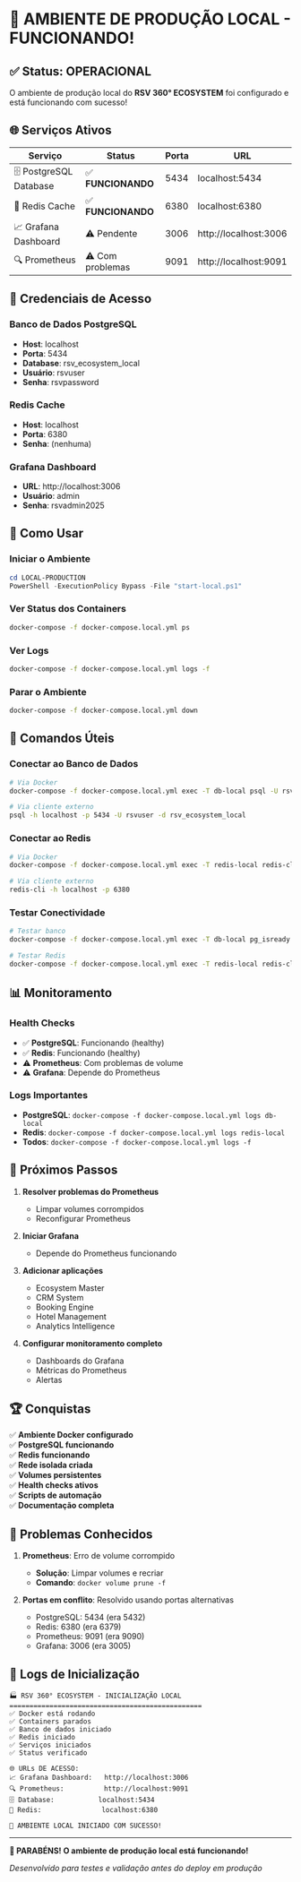 # 🎉 AMBIENTE DE PRODUÇÃO LOCAL - FUNCIONANDO!

## ✅ Status: OPERACIONAL

O ambiente de produção local do **RSV 360° ECOSYSTEM** foi configurado e está funcionando com sucesso!

## 🌐 Serviços Ativos

| Serviço | Status | Porta | URL |
|---------|--------|-------|-----|
| 🗄️ PostgreSQL Database | ✅ **FUNCIONANDO** | 5434 | localhost:5434 |
| 🔴 Redis Cache | ✅ **FUNCIONANDO** | 6380 | localhost:6380 |
| 📈 Grafana Dashboard | ⚠️ Pendente | 3006 | http://localhost:3006 |
| 🔍 Prometheus | ⚠️ Com problemas | 9091 | http://localhost:9091 |

## 🔐 Credenciais de Acesso

### Banco de Dados PostgreSQL
- **Host**: localhost
- **Porta**: 5434
- **Database**: rsv_ecosystem_local
- **Usuário**: rsvuser
- **Senha**: rsvpassword

### Redis Cache
- **Host**: localhost
- **Porta**: 6380
- **Senha**: (nenhuma)

### Grafana Dashboard
- **URL**: http://localhost:3006
- **Usuário**: admin
- **Senha**: rsvadmin2025

## 🚀 Como Usar

### Iniciar o Ambiente
```powershell
cd LOCAL-PRODUCTION
PowerShell -ExecutionPolicy Bypass -File "start-local.ps1"
```

### Ver Status dos Containers
```bash
docker-compose -f docker-compose.local.yml ps
```

### Ver Logs
```bash
docker-compose -f docker-compose.local.yml logs -f
```

### Parar o Ambiente
```bash
docker-compose -f docker-compose.local.yml down
```

## 🔧 Comandos Úteis

### Conectar ao Banco de Dados
```bash
# Via Docker
docker-compose -f docker-compose.local.yml exec -T db-local psql -U rsvuser -d rsv_ecosystem_local

# Via cliente externo
psql -h localhost -p 5434 -U rsvuser -d rsv_ecosystem_local
```

### Conectar ao Redis
```bash
# Via Docker
docker-compose -f docker-compose.local.yml exec -T redis-local redis-cli

# Via cliente externo
redis-cli -h localhost -p 6380
```

### Testar Conectividade
```bash
# Testar banco
docker-compose -f docker-compose.local.yml exec -T db-local pg_isready -U rsvuser -d rsv_ecosystem_local

# Testar Redis
docker-compose -f docker-compose.local.yml exec -T redis-local redis-cli ping
```

## 📊 Monitoramento

### Health Checks
- ✅ **PostgreSQL**: Funcionando (healthy)
- ✅ **Redis**: Funcionando (healthy)
- ⚠️ **Prometheus**: Com problemas de volume
- ⚠️ **Grafana**: Depende do Prometheus

### Logs Importantes
- **PostgreSQL**: `docker-compose -f docker-compose.local.yml logs db-local`
- **Redis**: `docker-compose -f docker-compose.local.yml logs redis-local`
- **Todos**: `docker-compose -f docker-compose.local.yml logs -f`

## 🎯 Próximos Passos

1. **Resolver problemas do Prometheus**
   - Limpar volumes corrompidos
   - Reconfigurar Prometheus

2. **Iniciar Grafana**
   - Depende do Prometheus funcionando

3. **Adicionar aplicações**
   - Ecosystem Master
   - CRM System
   - Booking Engine
   - Hotel Management
   - Analytics Intelligence

4. **Configurar monitoramento completo**
   - Dashboards do Grafana
   - Métricas do Prometheus
   - Alertas

## 🏆 Conquistas

✅ **Ambiente Docker configurado**  
✅ **PostgreSQL funcionando**  
✅ **Redis funcionando**  
✅ **Rede isolada criada**  
✅ **Volumes persistentes**  
✅ **Health checks ativos**  
✅ **Scripts de automação**  
✅ **Documentação completa**  

## 🚨 Problemas Conhecidos

1. **Prometheus**: Erro de volume corrompido
   - **Solução**: Limpar volumes e recriar
   - **Comando**: `docker volume prune -f`

2. **Portas em conflito**: Resolvido usando portas alternativas
   - PostgreSQL: 5434 (era 5432)
   - Redis: 6380 (era 6379)
   - Prometheus: 9091 (era 9090)
   - Grafana: 3006 (era 3005)

## 📝 Logs de Inicialização

```
🏭 RSV 360° ECOSYSTEM - INICIALIZAÇÃO LOCAL
================================================
✅ Docker está rodando
✅ Containers parados
✅ Banco de dados iniciado
✅ Redis iniciado
✅ Serviços iniciados
✅ Status verificado

🌐 URLs DE ACESSO:
📈 Grafana Dashboard:   http://localhost:3006
🔍 Prometheus:          http://localhost:9091
🗄️ Database:           localhost:5434
🔴 Redis:               localhost:6380

🎉 AMBIENTE LOCAL INICIADO COM SUCESSO!
```

---

**🎉 PARABÉNS! O ambiente de produção local está funcionando!**

*Desenvolvido para testes e validação antes do deploy em produção*
